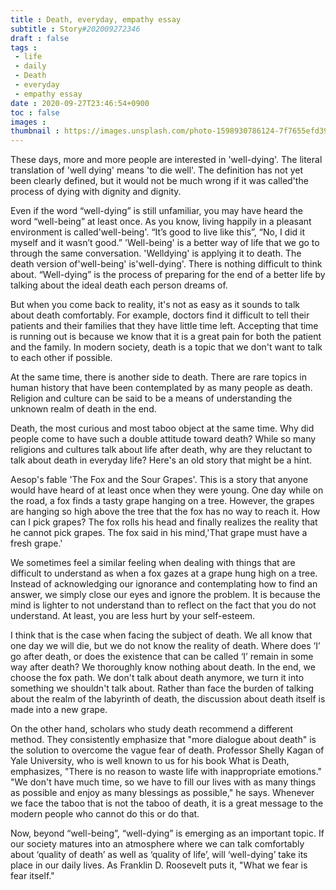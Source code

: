 ```yaml
---
title : Death, everyday, empathy essay
subtitle : Story#202009272346
draft : false
tags :
 - life
 - daily
 - Death
 - everyday
 - empathy essay
date : 2020-09-27T23:46:54+0900
toc : false
images : 
thumbnail : https://images.unsplash.com/photo-1598930786124-7f7655efd39e?ixlib=rb-1.2.1&q=85&fm=jpg&crop=entropy&cs=srgb&ixid=eyJhcHBfaWQiOjE1NTU0OX0
---
```

These days, more and more people are interested in 'well-dying'. The literal translation of 'well dying' means 'to die well'. The definition has not yet been clearly defined, but it would not be much wrong if it was called'the process of dying with dignity and dignity.  

Even if the word “well-dying” is still unfamiliar, you may have heard the word “well-being” at least once. As you know, living happily in a pleasant environment is called'well-being'. “It’s good to live like this”, “No, I did it myself and it wasn’t good.” 'Well-being' is a better way of life that we go to through the same conversation. 'Welldying' is applying it to death. The death version of'well-being' is'well-dying'. There is nothing difficult to think about. “Well-dying” is the process of preparing for the end of a better life by talking about the ideal death each person dreams of.  

But when you come back to reality, it's not as easy as it sounds to talk about death comfortably. For example, doctors find it difficult to tell their patients and their families that they have little time left. Accepting that time is running out is because we know that it is a great pain for both the patient and the family. In modern society, death is a topic that we don't want to talk to each other if possible.  

At the same time, there is another side to death. There are rare topics in human history that have been contemplated by as many people as death. Religion and culture can be said to be a means of understanding the unknown realm of death in the end.  

Death, the most curious and most taboo object at the same time. Why did people come to have such a double attitude toward death? While so many religions and cultures talk about life after death, why are they reluctant to talk about death in everyday life? Here's an old story that might be a hint.  

Aesop's fable 'The Fox and the Sour Grapes'. This is a story that anyone would have heard of at least once when they were young. One day while on the road, a fox finds a tasty grape hanging on a tree. However, the grapes are hanging so high above the tree that the fox has no way to reach it. How can I pick grapes? The fox rolls his head and finally realizes the reality that he cannot pick grapes. The fox said in his mind,'That grape must have a fresh grape.'  

We sometimes feel a similar feeling when dealing with things that are difficult to understand as when a fox gazes at a grape hung high on a tree. Instead of acknowledging our ignorance and contemplating how to find an answer, we simply close our eyes and ignore the problem. It is because the mind is lighter to not understand than to reflect on the fact that you do not understand. At least, you are less hurt by your self-esteem.  

I think that is the case when facing the subject of death. We all know that one day we will die, but we do not know the reality of death. Where does ‘I’ go after death, or does the existence that can be called ‘I’ remain in some way after death? We thoroughly know nothing about death. In the end, we choose the fox path. We don't talk about death anymore, we turn it into something we shouldn't talk about. Rather than face the burden of talking about the realm of the labyrinth of death, the discussion about death itself is made into a new grape.  

On the other hand, scholars who study death recommend a different method. They consistently emphasize that "more dialogue about death" is the solution to overcome the vague fear of death. Professor Shelly Kagan of Yale University, who is well known to us for his book What is Death, emphasizes, "There is no reason to waste life with inappropriate emotions." "We don't have much time, so we have to fill our lives with as many things as possible and enjoy as many blessings as possible," he says. Whenever we face the taboo that is not the taboo of death, it is a great message to the modern people who cannot do this or do that.  

Now, beyond “well-being”, “well-dying” is emerging as an important topic. If our society matures into an atmosphere where we can talk comfortably about ‘quality of death’ as well as ‘quality of life’, will ‘well-dying’ take its place in our daily lives. As Franklin D. Roosevelt puts it, "What we fear is fear itself."